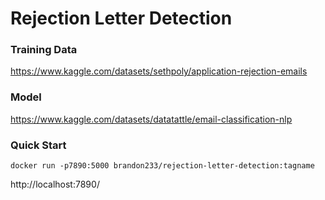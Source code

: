 # Rejection Letter Detection


### Training Data

https://www.kaggle.com/datasets/sethpoly/application-rejection-emails


### Model

https://www.kaggle.com/datasets/datatattle/email-classification-nlp



### Quick Start

```
docker run -p7890:5000 brandon233/rejection-letter-detection:tagname
```

http://localhost:7890/

